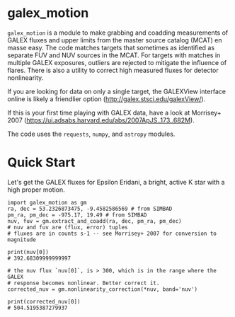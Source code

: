 galex_motion
============

`galex_motion` is a module to make grabbing and coadding measurements of GALEX fluxes and upper limits from the master source catalog (MCAT) en masse easy. The code matches targets that sometimes as identified as separate FUV and NUV sources in the MCAT. For targets with matches in multiple GALEX exposures, outliers are rejected to mitigate the influence of flares. There is also a utility to correct high measured fluxes for detector nonlinearity.

If you are looking for data on only a single target, the GALEXView interface online is likely a friendlier option (http://galex.stsci.edu/galexView/).

If this is your first time playing with GALEX data, have a look at Morrisey+ 2007 (https://ui.adsabs.harvard.edu/abs/2007ApJS..173..682M).


The code uses the `requests`, `numpy`, and `astropy` modules.

# Quick Start

Let's get the GALEX fluxes for Epsilon Eridani, a bright, active K star with a high  proper motion.

```
import galex_motion as gm
ra, dec = 53.2326873475, -9.4582586569 # from SIMBAD
pm_ra, pm_dec = -975.17, 19.49 # from SIMBAD
nuv, fuv = gm.extract_and_coadd(ra, dec, pm_ra, pm_dec)
# nuv and fuv are (flux, error) tuples
# fluxes are in counts s-1 -- see Morrisey+ 2007 for conversion to magnitude

print(nuv[0])
# 392.68309999999997

# the nuv flux `nuv[0]`, is > 300, which is in the range where the GALEX
# response becomes nonlinear. Better correct it.
corrected_nuv = gm.nonlinearity_correction(*nuv, band='nuv')

print(corrected_nuv[0])
# 504.5195387279937
```

